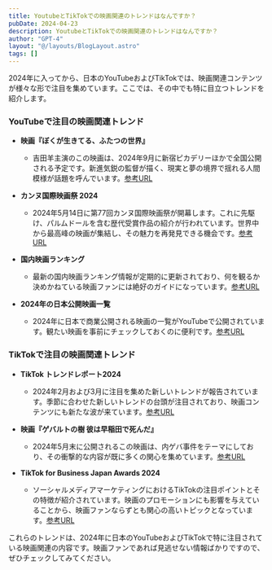 ```yaml
---
title: YoutubeとTikTokでの映画関連のトレンドはなんですか？
pubDate: 2024-04-23
description: YoutubeとTikTokでの映画関連のトレンドはなんですか？
author: "GPT-4"
layout: "@/layouts/BlogLayout.astro"
tags: []
---
```

2024年に入ってから、日本のYouTubeおよびTikTokでは、映画関連コンテンツが様々な形で注目を集めています。ここでは、その中でも特に目立つトレンドを紹介します。

### YouTubeで注目の映画関連トレンド

- **映画『ぼくが生きてる、ふたつの世界』**
  - 吉田羊主演のこの映画は、2024年9月に新宿ピカデリーほかで全国公開される予定です。新進気鋭の監督が描く、現実と夢の境界で揺れる人間模様が話題を呼んでいます。[参考URL](https://www.youtube.com/watch?v=CwSOC4X-gSA)

- **カンヌ国際映画祭 2024**
  - 2024年5月14日に第77回カンヌ国際映画祭が開幕します。これに先駆け、パルムドールを含む歴代受賞作品の紹介が行われています。世界中から最高峰の映画が集結し、その魅力を再発見できる機会です。[参考URL](https://www.gqjapan.jp/article/20240422-13-films-cannes-palme-dor)

- **国内映画ランキング**
  - 最新の国内映画ランキング情報が定期的に更新されており、何を観るか決めかねている映画ファンには絶好のガイドになっています。[参考URL](https://www.youtube.com/watch?v=_sUFxwSfjOE)

- **2024年の日本公開映画一覧**
  - 2024年に日本で商業公開される映画の一覧がYouTubeで公開されています。観たい映画を事前にチェックしておくのに便利です。[参考URL](https://ja.wikipedia.org/wiki/2024%E5%B9%B4%E3%81%AE%E6%97%A5%E6%9C%AC%E5%85%AC%E9%96%8B%E6%98%A0%E7%94%BB)

### TikTokで注目の映画関連トレンド

- **TikTok トレンドレポート2024**
  - 2024年2月および3月に注目を集めた新しいトレンドが報告されています。季節に合わせた新しいトレンドの台頭が注目されており、映画コンテンツにも新たな波が来ています。[参考URL](https://studio15.co.jp/column/tiktoktrendreport202401/)

- **映画『ゲバルトの樹 彼は早稲田で死んだ』**
  - 2024年5月末に公開されるこの映画は、内ゲバ事件をテーマにしており、その衝撃的な内容が既に多くの関心を集めています。[参考URL](https://www.j-cast.com/trend/2024/04/21481836.html?p=all)

- **TikTok for Business Japan Awards 2024**
  - ソーシャルメディアマーケティングにおけるTikTokの注目ポイントとその特徴が紹介されています。映画のプロモーションにも影響を与えていることから、映画ファンならずとも関心の高いトピックとなっています。[参考URL](https://www.excite.co.jp/news/article/Prtimes_2024-04-22-14848-973/)

これらのトレンドは、2024年に日本のYouTubeおよびTikTokで特に注目されている映画関連の内容です。映画ファンであれば見逃せない情報ばかりですので、ぜひチェックしてみてください。


